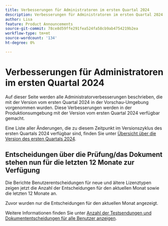 ```yaml
---
title: Verbesserungen für Administratoren im ersten Quartal 2024
description: Verbesserungen für Administratoren im ersten Quartal 2024
author: Lisa
feature: Product Announcements
source-git-commit: 78ce8d59ffe291fea524fa58cb9ab4754219b2ea
workflow-type: tm+mt
source-wordcount: '134'
ht-degree: 0%

---
```


# Verbesserungen für Administratoren im ersten Quartal 2024

Auf dieser Seite werden alle Administratorverbesserungen beschrieben, die mit der Version vom ersten Quartal 2024 in der Vorschau-Umgebung vorgenommen wurden. Diese Verbesserungen werden in der Produktionsumgebung mit der Version vom ersten Quartal 2024 verfügbar gemacht.

Eine Liste aller Änderungen, die zu diesem Zeitpunkt im Versionszyklus des ersten Quartals 2024 verfügbar sind, finden Sie unter [Übersicht über die Version des ersten Quartals 2024](/help/quicksilver/product-announcements/product-releases/24-q1-release-activity/24-q1-release-overview.md).

## Entscheidungen über die Prüfung/das Dokument stehen nun für die letzten 12 Monate zur Verfügung

Die Berichte Benutzerentscheidungen für neue und ältere Lizenztypen zeigen jetzt die Anzahl der Entscheidungen für den aktuellen Monat sowie die letzten 12 Monate an.

Zuvor wurden nur die Entscheidungen für den aktuellen Monat angezeigt.

Weitere Informationen finden Sie unter [Anzahl der Testsendungen und Dokumententscheidungen für alle Benutzer anzeigen](/help/quicksilver/review-and-approve-work/tips-tricks-troubleshooting-approvals/view-number-of-decisions-for-users.md).
